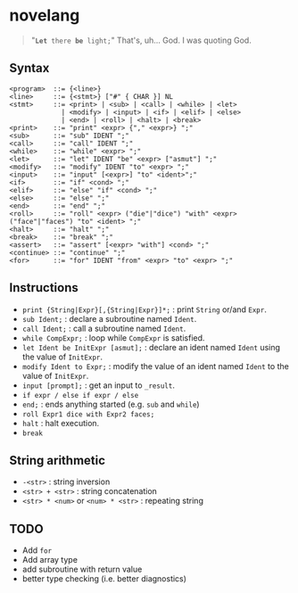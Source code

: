 # novelang

> "<code><b>Let</b> there <b>be</b> light;</code>" That's, uh... God. I was quoting God.

## Syntax

```
<program>  ::= {<line>}
<line>     ::= {<stmt>} ["#" { CHAR }] NL
<stmt>     ::= <print> | <sub> | <call> | <while> | <let>
             | <modify> | <input> | <if> | <elif> | <else>
             | <end> | <roll> | <halt> | <break>
<print>    ::= "print" <expr> {"," <expr>} ";"
<sub>      ::= "sub" IDENT ";"
<call>     ::= "call" IDENT ";"
<while>    ::= "while" <expr> ";"
<let>      ::= "let" IDENT "be" <expr> ["asmut"] ";"
<modify>   ::= "modify" IDENT "to" <expr> ";"
<input>    ::= "input" [<expr>] "to" <ident>";"
<if>       ::= "if" <cond> ";"
<elif>     ::= "else" "if" <cond> ";"
<else>     ::= "else" ";"
<end>      ::= "end" ";"
<roll>     ::= "roll" <expr> ("die"|"dice") "with" <expr> ("face"|"faces") "to" <ident> ";"
<halt>     ::= "halt" ";"
<break>    ::= "break" ";"
<assert>   ::= "assert" [<expr> "with"] <cond> ";"
<continue> ::= "continue" ";"
<for>      ::= "for" IDENT "from" <expr> "to" <expr> ";"
```

## Instructions
- `print {String|Expr}[,{String|Expr}]*;` : print `String` or/and `Expr`.
- `sub Ident;` : declare a subroutine named `Ident`.
- `call Ident;` : call a subroutine named `Ident`.
- `while CompExpr;` : loop while `CompExpr` is satisfied.
- `let Ident be InitExpr [asmut];` : declare an ident named `Ident` using the value of `InitExpr`.
- `modify Ident to Expr;` : modify the value of an ident named `Ident` to the value of `InitExpr`.
- `input [prompt];` : get an input to `_result`.
- `if expr / else if expr / else`
- `end;` : ends anything started (e.g. `sub` and `while`)
- `roll Expr1 dice with Expr2 faces;`
- `halt` : halt execution.
- `break`

## String arithmetic
- `-<str>` : string inversion
- `<str> + <str>` : string concatenation
- `<str> * <num>` or `<num> * <str>` : repeating string

## TODO
- Add `for`
- Add array type
- add subroutine with return value
- better type checking (i.e. better diagnostics)
